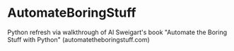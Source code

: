 # AutomateBoringStuff
Python refresh via walkthrough of Al Sweigart's book "Automate the Boring Stuff with Python" (automatetheboringstuff.com)
